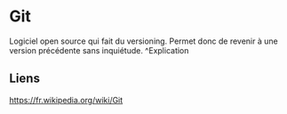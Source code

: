 # Git 
Logiciel open source qui fait du versioning. 
Permet donc de revenir à une version précédente sans inquiétude. ^Explication

## Liens 
https://fr.wikipedia.org/wiki/Git 







